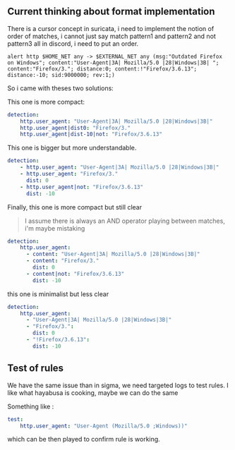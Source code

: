 ## Current thinking about format implementation

There is a cursor concept in suricata, i need to implement the notion of order of matches, i cannot just say match pattern1 and pattern2 and not pattern3 all in discord, 
i need to put an order.

```ru
alert http $HOME_NET any -> $EXTERNAL_NET any (msg:"Outdated Firefox on Windows"; content:"User-Agent|3A| Mozilla/5.0 |28|Windows|3B| "; content:"Firefox/3."; distance:0; content:!"Firefox/3.6.13"; distance:-10; sid:9000000; rev:1;)
```
So i came with theses two solutions:

This one is more compact:

```yml
detection:
    http.user_agent: "User-Agent|3A| Mozilla/5.0 |28|Windows|3B|"
    http.user_agent|dist0: "Firefox/3."
    http.user_agent|dist-10|not: "Firefox/3.6.13"
```

This one is bigger but more understandable.

```yml
detection:
    - http.user_agent: "User-Agent|3A| Mozilla/5.0 |28|Windows|3B|"
    - http.user_agent: "Firefox/3."
      dist: 0
    - http.user_agent|not: "Firefox/3.6.13"
      dist: -10

```

Finally, this one is more compact but still clear

> I assume there is always an AND operator playing between matches, i'm maybe mistaking

```yml
detection:
    http.user_agent: 
      - content: "User-Agent|3A| Mozilla/5.0 |28|Windows|3B|"
      - content: "Firefox/3."
        dist: 0
      - content|not: "Firefox/3.6.13"
        dist: -10

```
this one is minimalist but less clear
```yml
detection:
    http.user_agent: 
      - "User-Agent|3A| Mozilla/5.0 |28|Windows|3B|"
      - "Firefox/3.":
        dist: 0
      - "!Firefox/3.6.13":
        dist: -10

```

## Test of rules

We have the same issue than in sigma, we need targeted logs to test rules.
I like what hayabusa is cooking, maybe we can do the same

Something like :

```yml
test:
    http.user_agent: "User-Agent (Mozilla/5.0 ;Windows))"
```

which can be then played to confirm rule is working.